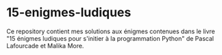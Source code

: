 # 15-enigmes-ludiques

Ce repository contient mes solutions aux énigmes contenues dans le livre "15 énigmes ludiques pour s'initier à la programmation Python" de Pascal Lafourcade et Malika More.
